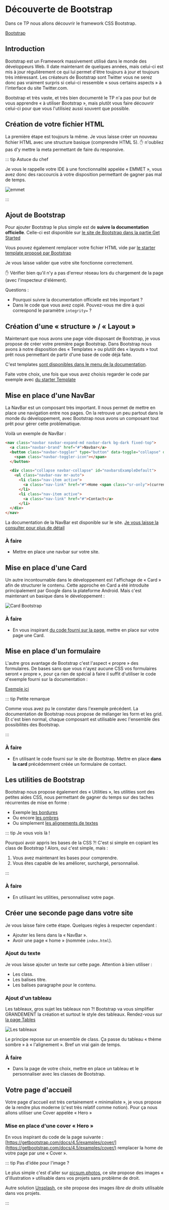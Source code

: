 # Découverte de Bootstrap

Dans ce TP nous allons découvrir le framework CSS Bootstrap.

[Bootstrap](https://getbootstrap.com/)

## Introduction

Bootstrap est un Framework massivement utilisé dans le monde des développeurs Web. Il date maintenant de quelques années, mais celui-ci est mis à jour régulièrement ce qui lui permet d'être toujours à jour et toujours très intéressant. Les créateurs de Bootstrap sont Twitter vous ne serez donc pas vraiment surpris si celui-ci ressemble « sous certains aspects » à l'interface du site Twitter.com.

Bootstrap et très vaste, et très bien documenté le TP n'a pas pour but de vous apprendre « à utiliser Bootstrap », mais plutôt vous faire découvrir celui-ci pour que vous l'utilisiez aussi souvent que possible.

## Création de votre fichier HTML

La première étape est toujours la même. Je vous laisse créer un nouveau fichier HTML avec une structure basique (comprendre HTML 5). :hand: n'oubliez pas d'y mettre la meta permettant de faire du responsive.

::: tip Astuce du chef

Je vous le rappelle votre IDE à une fonctionnalité appelée « EMMET », vous avez donc des raccourcis à votre disposition permettant de gagner pas mal de temps.

![emmet](./res/emmet.png)

:::

## Ajout de Bootstrap

Pour ajouter Bootstrap le plus simple est de **suivre la documentation officielle**. Celle-ci est disponible sur [le site de Bootstrap dans la partie Get Started](https://getbootstrap.com/docs/4.5/getting-started/introduction/#quick-start)

Vous pouvez également remplacer votre fichier HTML vide par [le starter template proposé par Bootstrap](https://getbootstrap.com/docs/4.5/getting-started/introduction/#starter-template)

Je vous laisse valider que votre site fonctionne correctement.

:hand: Vérifier bien qu'il n'y a pas d'erreur réseau lors du chargement de la page (avec l'inspecteur d'élément).

Questions :

- Pourquoi suivre la documentation officielle est très important ?
- Dans le code que vous avez copié. Pouvez-vous me dire à quoi correspond le paramètre `integrity=` ?

## Création d'une « structure » / « Layout »

Maintenant que nous avons une page vide disposant de Bootstrap, je vous propose de créer votre première page Bootstrap. Dans Bootstrap nous avons à notre disposition des « Templates » ou plutôt des « layouts » tout prêt nous permettant de partir d'une base de code déjà faite.

C'est templates [sont disponibles dans le menu de la documentation](https://getbootstrap.com/docs/4.5/examples/).

Faite votre choix, une fois que vous avez choisis regarder le code par exemple avec [du starter Template](view-source:https://getbootstrap.com/docs/4.5/examples/starter-template/)

## Mise en place d'une NavBar

La NavBar est un composant très important. Il nous permet de mettre en place une navigation entre nos pages. On la retrouve un peu partout dans le monde du développement, avec Bootstrap nous avons un composant tout prêt pour gérer cette problématique.

Voilà un exemple de NavBar :

```html
<nav class="navbar navbar-expand-md navbar-dark bg-dark fixed-top">
  <a class="navbar-brand" href="#">Navbar</a>
  <button class="navbar-toggler" type="button" data-toggle="collapse" data-target="#navbarsExampleDefault" aria-controls="navbarsExampleDefault" aria-expanded="false" aria-label="Toggle navigation">
    <span class="navbar-toggler-icon"></span>
  </button>

  <div class="collapse navbar-collapse" id="navbarsExampleDefault">
    <ul class="navbar-nav mr-auto">
      <li class="nav-item active">
        <a class="nav-link" href="#">Home <span class="sr-only">(current)</span></a>
      </li>
      <li class="nav-item active">
        <a class="nav-link" href="#">Contact</a>
      </li>
  </div>
</nav>
```

La documentation de la NavBar est disponible sur le site. [Je vous laisse la consulter pour plus de détail](https://getbootstrap.com/docs/4.5/components/navbar/)

### À faire

- Mettre en place une navbar sur votre site.

## Mise en place d'une Card

Un autre incontournable dans le développement est l'affichage de « Card » afin de structurer le contenu. Cette approche en Card a été introduite principalement par Google dans la plateforme Android. Mais c'est maintenant un basique dans le développement :

![Card Bootstrap](./res/card.png)

### À faire

- En vous inspirant [du code fourni sur la page](https://getbootstrap.com/docs/4.5/components/card/), mettre en place sur votre page une Card.

## Mise en place d'un formulaire

L'autre gros avantage de Bootstrap c'est l'aspect « propre » des formulaires. De bases sans que vous n'ayez aucune CSS vos formulaires seront « propre », pour ça rien de spécial à faire il suffit d'utiliser le code d'exemple fourni sur la documentation :

[Exemple ici](https://getbootstrap.com/docs/4.5/components/forms/#form-row)

::: tip Petite remarque

Comme vous avez pu le constater dans l'exemple précédent. La documentation de Bootstrap nous propose de mélanger les form et les grid. Et c'est bien normal, chaque composant est utilisable avec l'ensemble des possibilités des Bootstrap.

:::

### À faire

- En utilisant le code fourni sur le site de Bootstrap. Mettre en place **dans la card** précédemment créée un formulaire de contact.

## Les utilities de Bootstrap

Bootstrap nous propose également des « Utilities », les utilities sont des petites aides CSS, nous permettant de gagner du temps sur des taches récurrentes de mise en forme :

- Exemple [les bordures](https://getbootstrap.com/docs/4.5/utilities/borders/)
- Ou encore [les ombres](https://getbootstrap.com/docs/4.5/utilities/shadows/)
- Ou simplement [les alignements de textes](https://getbootstrap.com/docs/4.5/utilities/text/)

::: tip Je vous vois là !

Pourquoi avoir appris les bases de la CSS ?! C'est si simple en copiant les class de Bootstrap ! Alors, oui c'est simple, mais :

1. Vous avez maintenant les bases pour comprendre.
2. Vous êtes capable de les améliorer, surchargé, personnalisé.

:::

### À faire

- En utilisant les utilities, personnalisez votre page.

## Créer une seconde page dans votre site

Je vous laisse faire cette étape. Quelques règles à respecter cependant :

- Ajouter les liens dans la « NavBar ».
- Avoir une page « home » (nommée `index.html`).

### Ajout du texte

Je vous laisse ajouter un texte sur cette page. Attention à bien utiliser :

- Les class.
- Les balises titre.
- Les balises paragraphe pour le contenu.

### Ajout d'un tableau

Les tableaux, gros sujet les tableaux non ?! Bootstrap va vous simplifier GRANDEMENT la création et surtout le style des tableaux. Rendez-vous sur [la page Tables](https://getbootstrap.com/docs/4.5/content/tables/)

![Les tableaux](./res/tables.png)

Le principe repose sur un ensemble de class. Ça passe du tableau « thème sombre » à « l'alignement ». Bref un vrai gain de temps.

### À faire

- Dans la page de votre choix, mettre en place un tableau et le personnaliser avec les classes de Bootstrap.

## Votre page d'accueil

Votre page d'accueil est très certainement « minimaliste », je vous propose de la rendre plus moderne (c'est très relatif comme notion). Pour ça nous allons utiliser une Cover appelée « Hero »

### Mise en place d'une cover « Hero »

En vous inspirant du code de la page suivante : [https://getbootstrap.com/docs/4.5/examples/cover/](https://getbootstrap.com/docs/4.5/examples/cover/) remplacer la home de votre page par une « Cover ».

::: tip Pas d'idée pour l'image ?

Le plus simple c'est d'aller sur [picsum.photos](https://picsum.photos/), ce site propose des images « d'illustration » utilisable dans vos projets sans problème de droit.

Autre solution [Unsplash](https://unsplash.com/), ce site propose des images _libre de droits_ utilisable dans vos projets.

:::
